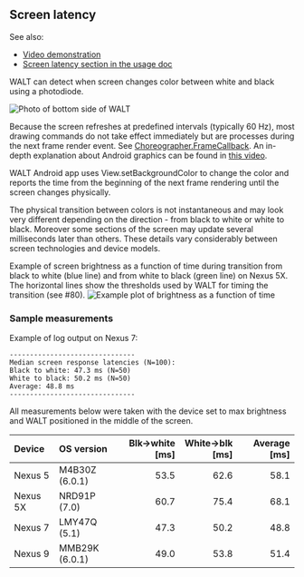 ## Screen latency

See also:
 * [Video demonstration](https://www.youtube.com/watch?v=FePSFTxBux4&list=PLd6Fi7WgXfcB4Ma6A-5rPlr1jptNR3RxQ&index=3)
 * [Screen latency section in the usage doc](usage/WALT_usage.md#screen-response-latency)

WALT can detect when screen changes color between white and black using a photodiode.

![Photo of bottom side of WALT](WALT_bottom_view.png)

Because the screen refreshes at predefined intervals (typically 60 Hz), most drawing commands do not take effect immediately but are processes during the next frame render event. See [Choreographer.FrameCallback](https://developer.android.com/reference/android/view/Choreographer.FrameCallback.html). An in-depth explanation about Android graphics can be found in [this video](https://www.youtube.com/watch?v=Q8m9sHdyXnE).

WALT Android app uses View.setBackgroundColor to change the color and reports the time from the beginning of the next frame rendering until the screen changes physically.

The physical transition between colors is not instantaneous and may look very different depending on the direction - from black to white or white to black. Moreover some sections of the screen may update several milliseconds later than others. These details vary considerably between screen technologies and  device models.

Example of screen brightness as a function of time during transition from black to white (blue line) and from white to black (green line) on Nexus 5X. The horizontal lines show the thresholds used by WALT for timing the transition (see #80).
![Example plot of brightness as a function of time](Nexus5X_screen_transition.png)

### Sample measurements

Example of log output on Nexus 7:
```
-------------------------------
Median screen response latencies (N=100):
Black to white: 47.3 ms (N=50)
White to black: 50.2 ms (N=50)
Average: 48.8 ms
-------------------------------
```


All measurements below were taken with the device set to max brightness and WALT positioned in the middle of the screen.

| Device       | OS version     | Blk->white [ms]| White->blk [ms]| Average [ms] |
| :---         | :---           |           ---: |           ---: |         ---: |
| Nexus 5      | M4B30Z (6.0.1) |           53.5 |           62.6 |         58.1 |
| Nexus 5X     | NRD91P (7.0)   |           60.7 |           75.4 |         68.1 |
| Nexus 7      | LMY47Q (5.1)   |           47.3 |           50.2 |         48.8 |
| Nexus 9      | MMB29K (6.0.1) |           49.0 |           53.8 |         51.4 |



